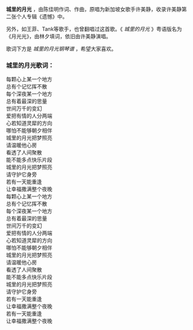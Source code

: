

**城里的月光** ，由陈佳明作词、作曲，原唱为新加坡女歌手许美静，收录许美静第二张个人专辑《遗憾》中。

  
另外，如王菲、Tank等歌手，也曾翻唱过这首歌。《 _城里的月光_ 》粤语版名为《月光光》，由林夕填词，依旧由许美静演唱。

  
歌词下方是 _城里的月光钢琴谱_ ，希望大家喜欢。

### 城里的月光歌词：

每颗心上某一个地方  
总有个记忆挥不散  
每个深夜某一个地方  
总有着最深的思量  
世间万千的变幻  
爱把有情的人分两端  
心若知道灵犀的方向  
哪怕不能够朝夕相伴  
城里的月光把梦照亮  
请温暖他心房  
看透了人间聚散  
能不能多点快乐片段  
城里的月光把梦照亮  
请守护它身旁  
若有一天能重逢  
让幸福撒满整个夜晚  
每颗心上某一个地方  
总有个记忆挥不散  
每个深夜某一个地方  
总有着最深的思量  
世间万千的变幻  
爱把有情的人分两端  
心若知道灵犀的方向  
哪怕不能够朝夕相伴  
城里的月光把梦照亮  
请温暖他心房  
看透了人间聚散  
能不能多点快乐片段  
城里的月光把梦照亮  
请守护它身旁  
若有一天能重逢  
让幸福撒满整个夜晚  
若有一天能重逢  
让幸福撒满整个夜晚

